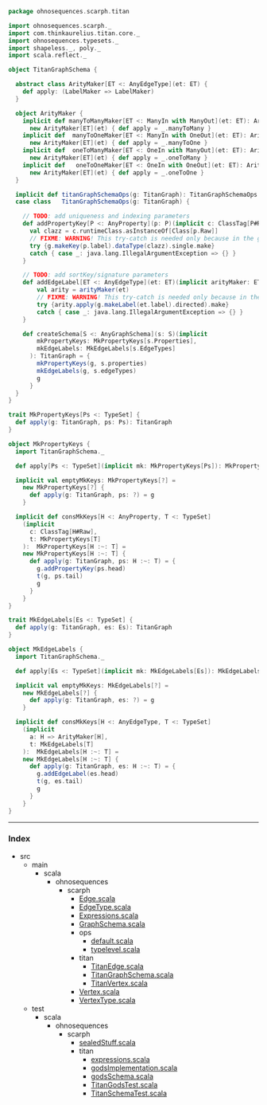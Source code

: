 
```scala
package ohnosequences.scarph.titan

import ohnosequences.scarph._
import com.thinkaurelius.titan.core._
import ohnosequences.typesets._
import shapeless._, poly._
import scala.reflect._

object TitanGraphSchema {

  abstract class ArityMaker[ET <: AnyEdgeType](et: ET) {
    def apply: (LabelMaker => LabelMaker)
  }

  object ArityMaker {
    implicit def manyToManyMaker[ET <: ManyIn with ManyOut](et: ET): ArityMaker[ET] = 
      new ArityMaker[ET](et) { def apply = _.manyToMany }
    implicit def  manyToOneMaker[ET <: ManyIn with OneOut](et: ET): ArityMaker[ET] = 
      new ArityMaker[ET](et) { def apply = _.manyToOne }
    implicit def  oneToManyMaker[ET <: OneIn with ManyOut](et: ET): ArityMaker[ET] = 
      new ArityMaker[ET](et) { def apply = _.oneToMany }
    implicit def   oneToOneMaker[ET <: OneIn with OneOut](et: ET): ArityMaker[ET] = 
      new ArityMaker[ET](et) { def apply = _.oneToOne }
  }

  implicit def titanGraphSchemaOps(g: TitanGraph): TitanGraphSchemaOps = TitanGraphSchemaOps(g)
  case class   TitanGraphSchemaOps(g: TitanGraph) {

    // TODO: add uniqueness and indexing parameters
    def addPropertyKey[P <: AnyProperty](p: P)(implicit c: ClassTag[P#Raw]) = {
      val clazz = c.runtimeClass.asInstanceOf[Class[p.Raw]]
      // FIXME: WARNING! This try-catch is needed only because in the gods-graph test some keys are repeated (remove this after changing the test)
      try {g.makeKey(p.label).dataType(clazz).single.make}
      catch { case _: java.lang.IllegalArgumentException => {} }
    }

    // TODO: add sortKey/signature parameters
    def addEdgeLabel[ET <: AnyEdgeType](et: ET)(implicit arityMaker: ET => ArityMaker[ET]) = {
        val arity = arityMaker(et)
        // FIXME: WARNING! This try-catch is needed only because in the gods-graph test some keys are repeated (remove this after changing the test)
        try {arity.apply(g.makeLabel(et.label).directed).make}
        catch { case _: java.lang.IllegalArgumentException => {} }
    }

    def createSchema[S <: AnyGraphSchema](s: S)(implicit
        mkPropertyKeys: MkPropertyKeys[s.Properties],
        mkEdgeLabels: MkEdgeLabels[s.EdgeTypes]
      ): TitanGraph = {
        mkPropertyKeys(g, s.properties)
        mkEdgeLabels(g, s.edgeTypes)
        g
      }
  }
}

trait MkPropertyKeys[Ps <: TypeSet] {
  def apply(g: TitanGraph, ps: Ps): TitanGraph
}

object MkPropertyKeys {
  import TitanGraphSchema._

  def apply[Ps <: TypeSet](implicit mk: MkPropertyKeys[Ps]): MkPropertyKeys[Ps] = mk

  implicit val emptyMkKeys: MkPropertyKeys[?] =
    new MkPropertyKeys[?] {
      def apply(g: TitanGraph, ps: ?) = g
    }

  implicit def consMkKeys[H <: AnyProperty, T <: TypeSet]
    (implicit 
      c: ClassTag[H#Raw], 
      t: MkPropertyKeys[T]
    ):  MkPropertyKeys[H :~: T] =
    new MkPropertyKeys[H :~: T] {
      def apply(g: TitanGraph, ps: H :~: T) = {
        g.addPropertyKey(ps.head)
        t(g, ps.tail)
        g
      }
    }
}

trait MkEdgeLabels[Es <: TypeSet] {
  def apply(g: TitanGraph, es: Es): TitanGraph
}

object MkEdgeLabels {
  import TitanGraphSchema._

  def apply[Es <: TypeSet](implicit mk: MkEdgeLabels[Es]): MkEdgeLabels[Es] = mk

  implicit val emptyMkKeys: MkEdgeLabels[?] =
    new MkEdgeLabels[?] {
      def apply(g: TitanGraph, es: ?) = g
    }

  implicit def consMkKeys[H <: AnyEdgeType, T <: TypeSet]
    (implicit 
      a: H => ArityMaker[H], 
      t: MkEdgeLabels[T]
    ):  MkEdgeLabels[H :~: T] =
    new MkEdgeLabels[H :~: T] {
      def apply(g: TitanGraph, es: H :~: T) = {
        g.addEdgeLabel(es.head)
        t(g, es.tail)
        g
      }
    }
}

```


------

### Index

+ src
  + main
    + scala
      + ohnosequences
        + scarph
          + [Edge.scala][main/scala/ohnosequences/scarph/Edge.scala]
          + [EdgeType.scala][main/scala/ohnosequences/scarph/EdgeType.scala]
          + [Expressions.scala][main/scala/ohnosequences/scarph/Expressions.scala]
          + [GraphSchema.scala][main/scala/ohnosequences/scarph/GraphSchema.scala]
          + ops
            + [default.scala][main/scala/ohnosequences/scarph/ops/default.scala]
            + [typelevel.scala][main/scala/ohnosequences/scarph/ops/typelevel.scala]
          + titan
            + [TitanEdge.scala][main/scala/ohnosequences/scarph/titan/TitanEdge.scala]
            + [TitanGraphSchema.scala][main/scala/ohnosequences/scarph/titan/TitanGraphSchema.scala]
            + [TitanVertex.scala][main/scala/ohnosequences/scarph/titan/TitanVertex.scala]
          + [Vertex.scala][main/scala/ohnosequences/scarph/Vertex.scala]
          + [VertexType.scala][main/scala/ohnosequences/scarph/VertexType.scala]
  + test
    + scala
      + ohnosequences
        + scarph
          + [sealedStuff.scala][test/scala/ohnosequences/scarph/sealedStuff.scala]
          + titan
            + [expressions.scala][test/scala/ohnosequences/scarph/titan/expressions.scala]
            + [godsImplementation.scala][test/scala/ohnosequences/scarph/titan/godsImplementation.scala]
            + [godsSchema.scala][test/scala/ohnosequences/scarph/titan/godsSchema.scala]
            + [TitanGodsTest.scala][test/scala/ohnosequences/scarph/titan/TitanGodsTest.scala]
            + [TitanSchemaTest.scala][test/scala/ohnosequences/scarph/titan/TitanSchemaTest.scala]

[main/scala/ohnosequences/scarph/Edge.scala]: ../Edge.scala.md
[main/scala/ohnosequences/scarph/EdgeType.scala]: ../EdgeType.scala.md
[main/scala/ohnosequences/scarph/Expressions.scala]: ../Expressions.scala.md
[main/scala/ohnosequences/scarph/GraphSchema.scala]: ../GraphSchema.scala.md
[main/scala/ohnosequences/scarph/ops/default.scala]: ../ops/default.scala.md
[main/scala/ohnosequences/scarph/ops/typelevel.scala]: ../ops/typelevel.scala.md
[main/scala/ohnosequences/scarph/titan/TitanEdge.scala]: TitanEdge.scala.md
[main/scala/ohnosequences/scarph/titan/TitanGraphSchema.scala]: TitanGraphSchema.scala.md
[main/scala/ohnosequences/scarph/titan/TitanVertex.scala]: TitanVertex.scala.md
[main/scala/ohnosequences/scarph/Vertex.scala]: ../Vertex.scala.md
[main/scala/ohnosequences/scarph/VertexType.scala]: ../VertexType.scala.md
[test/scala/ohnosequences/scarph/sealedStuff.scala]: ../../../../../test/scala/ohnosequences/scarph/sealedStuff.scala.md
[test/scala/ohnosequences/scarph/titan/expressions.scala]: ../../../../../test/scala/ohnosequences/scarph/titan/expressions.scala.md
[test/scala/ohnosequences/scarph/titan/godsImplementation.scala]: ../../../../../test/scala/ohnosequences/scarph/titan/godsImplementation.scala.md
[test/scala/ohnosequences/scarph/titan/godsSchema.scala]: ../../../../../test/scala/ohnosequences/scarph/titan/godsSchema.scala.md
[test/scala/ohnosequences/scarph/titan/TitanGodsTest.scala]: ../../../../../test/scala/ohnosequences/scarph/titan/TitanGodsTest.scala.md
[test/scala/ohnosequences/scarph/titan/TitanSchemaTest.scala]: ../../../../../test/scala/ohnosequences/scarph/titan/TitanSchemaTest.scala.md